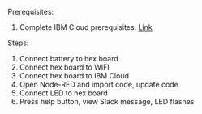Prerequisites:
1. Complete IBM Cloud prerequisites: [Link](https://github.com/SuperhackMelbourne/superhack2017/blob/master/bluemix/README.md)

Steps:
1. Connect battery to hex board
2. Connect hex board to WIFI
3. Connect hex board to IBM Cloud
4. Open Node-RED and import code, update code
5. Connect LED to hex board
6. Press help button, view Slack message, LED flashes
